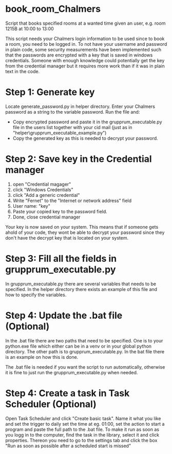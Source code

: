 # book_room_Chalmers
Script that books specified rooms at a wanted time given an user, e.g. room 1215B at 10:00 to 13:00

This script needs your Chalmers login information to be used since to book a room, you need to be logged in. To not have your username and password in plain code, some security measurements have been implemented such that the passwords are encrypted with a key that is saved in windows credentials. Someone with enough knowledge could potentially get the key from the credential manager but it requires more work than if it was in plain text in the code.

# Step 1: Generate key

Locate generate_password.py in helper directory. Enter your Chalmers password as a string to the variable password. Run the file and:

- Copy encrypted password and paste it in the grupprum_executable.py file in the users list together with your cid mail (just as in "helper\grupprum_executable_example.py")
- Copy the generated key as this is needed to decrypt your password. 

# Step 2: Save key in the Credential manager

1. open "Credential magager"
2. click "Windows Credentials"
3. click "Add a generic credential"
4. Write "Fernet" to the "Internet or network address" field
5. User name: "key"
6. Paste your copied key to the password field.
7. Done, close credential manager

Your key is now saved on your system. This means that if someone gets ahold of your code, they wont be able to decrypt your password since they don't have the decrypt key that is located on your system.

# Step 3: Fill all the fields in grupprum_executable.py

In grupprum_executable.py there are several variables that needs to be specified. In the helper directory there exists an example of this file and how to specify the variables.

# Step 4: Update the .bat file (Optional)

In the .bat file there are two paths that need to be specified. One is to your python.exe file which either can be in a venv or in your global python directory. The other path is to grupprum_executable.py. In the bat file there is an example on how this is done.

The .bat file is needed if you want the script to run automatically, otherwise it is fine to just run the grupprum_executable.py when needed.

# Step 4: Create a task in Task Scheduler (Optional)

Open Task Scheduler and click "Create basic task". Name it what you like and set the trigger to daily set the time at eg. 01:00, set the action to start a program and paste the full path to the .bat file. To make it run as soon as you logg in to the computer, find the task in the library, select it and click properties. Thereon you need to go to the settings tab and click the box "Run as soon as possible after a scheduled start is missed"
